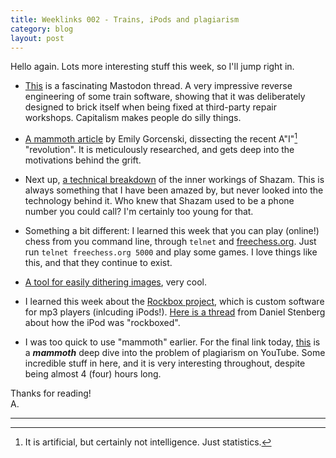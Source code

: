 ```yaml
---
title: Weeklinks 002 - Trains, iPods and plagiarism
category: blog
layout: post
---
```


Hello again. Lots more interesting stuff this week, so I'll jump right in.

- [This](https://social.hackerspace.pl/@q3k/111528162462505087) is a fascinating Mastodon thread. A very impressive reverse engineering of some train software, showing that it was deliberately designed to brick itself when being fixed at third-party repair workshops. Capitalism makes people do silly things.

- [A mammoth article](https://emilygorcenski.com/post/making-god/?utm_source=substack&utm_medium=email) by Emily Gorcenski, dissecting the recent A"I"[^1] "revolution". It is meticulously researched, and gets deep into the motivations behind the grift.

- Next up, [a technical breakdown](https://www.cameronmacleod.com/blog/how-does-shazam-work) of the inner workings of Shazam. This is always something that I have been amazed by, but never looked into the technology behind it. Who knew that Shazam used to be a phone number you could call? I'm certainly too young for that.

- Something a bit different: I learned this week that you can play (online!) chess from you command line, through `telnet` and [freechess.org](freechess.org). Just run `telnet freechess.org 5000` and play some games. I love things like this, and that they continue to exist.

- [A tool for easily dithering images](https://seleb.github.io/ordered-dither-maker/), very cool.

- I learned this week about the [Rockbox project](https://www.rockbox.org/), which is custom software for mp3 players (inlcuding iPods!). [Here is a thread](https://mastodon.social/@bagder/111538350617290554) from Daniel Stenberg about how the iPod was "rockboxed".

- I was too quick to use "mammoth" earlier. For the final link today, [this](https://www.youtube.com/watch?v=yDp3cB5fHXQ) is a ***mammoth*** deep dive into the problem of plagiarism on YouTube. Some incredible stuff in here, and it is very interesting throughout, despite being almost 4 (four) hours long.

Thanks for reading!<br>
A.

<hr>

[^1]: It is artificial, but certainly not intelligence. Just statistics.